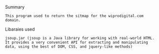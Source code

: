Summary

	This program used to return the sitmap for the wiprodigital.com domain.


Libaraies used

	jsoup.jar (jsoup is a Java library for working with real-world HTML. It provides a very convenient API for extracting and manipulating data, using the best of DOM, CSS, and jquery-like methods)
